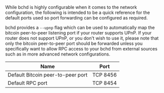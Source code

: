 While bchd is highly configurable when it comes to the network configuration,
the following is intended to be a quick reference for the default ports used so
port forwarding can be configured as required.

bchd provides a `--upnp` flag which can be used to automatically map the bitcoin
peer-to-peer listening port if your router supports UPnP.  If your router does
not support UPnP, or you don't wish to use it, please note that only the bitcoin
peer-to-peer port should be forwarded unless you specifically want to allow RPC
access to your bchd from external sources such as in more advanced network
configurations.

|Name|Port|
|----|----|
|Default Bitcoin peer-to-peer port|TCP 8456|
|Default RPC port|TCP 8454|
